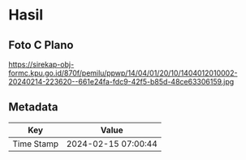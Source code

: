 # Hasil

## Foto C Plano

https://sirekap-obj-formc.kpu.go.id/870f/pemilu/ppwp/14/04/01/20/10/1404012010002-20240214-223620--661e24fa-fdc9-42f5-b85d-48ce63306159.jpg


## Metadata

| Key        | Value               |
| ---------- | ------------------- |
| Time Stamp | 2024-02-15 07:00:44 |



